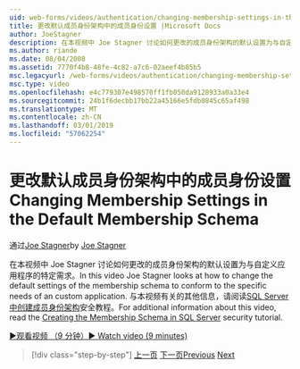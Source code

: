 ```yaml
---
uid: web-forms/videos/authentication/changing-membership-settings-in-the-default-membership-schema
title: 更改默认成员身份架构中的成员身份设置 |Microsoft Docs
author: JoeStagner
description: 在本视频中 Joe Stagner 讨论如何更改的成员身份架构的默认设置为与自定义应用程序的特定需求。 预测...
ms.author: riande
ms.date: 08/04/2008
ms.assetid: 7770f4b8-48fe-4c82-a7c6-02aeef4b85b5
msc.legacyurl: /web-forms/videos/authentication/changing-membership-settings-in-the-default-membership-schema
msc.type: video
ms.openlocfilehash: e4c779307e498570ff1fb050da9128933a0a33e4
ms.sourcegitcommit: 24b1f6decbb17bb22a45166e5fdb0845c65af498
ms.translationtype: MT
ms.contentlocale: zh-CN
ms.lasthandoff: 03/01/2019
ms.locfileid: "57062254"
---
```

<a name="changing-membership-settings-in-the-default-membership-schema"></a><span data-ttu-id="cd89a-104">更改默认成员身份架构中的成员身份设置</span><span class="sxs-lookup"><span data-stu-id="cd89a-104">Changing Membership Settings in the Default Membership Schema</span></span>
====================
<span data-ttu-id="cd89a-105">通过[Joe Stagner](https://github.com/JoeStagner)</span><span class="sxs-lookup"><span data-stu-id="cd89a-105">by [Joe Stagner](https://github.com/JoeStagner)</span></span>

<span data-ttu-id="cd89a-106">在本视频中 Joe Stagner 讨论如何更改的成员身份架构的默认设置为与自定义应用程序的特定需求。</span><span class="sxs-lookup"><span data-stu-id="cd89a-106">In this video Joe Stagner looks at how to change the default settings of the membership schema to conform to the specific needs of an custom application.</span></span> <span data-ttu-id="cd89a-107">与本视频有关的其他信息，请阅读[SQL Server 中创建成员身份架构](../../overview/older-versions-security/membership/creating-the-membership-schema-in-sql-server-vb.md)安全教程。</span><span class="sxs-lookup"><span data-stu-id="cd89a-107">For additional information about this video, read the [Creating the Membership Schema in SQL Server](../../overview/older-versions-security/membership/creating-the-membership-schema-in-sql-server-vb.md) security tutorial.</span></span>

[<span data-ttu-id="cd89a-108">&#9654;观看视频 （9 分钟）</span><span class="sxs-lookup"><span data-stu-id="cd89a-108">&#9654; Watch video (9 minutes)</span></span>](https://channel9.msdn.com/Blogs/ASP-NET-Site-Videos/changing-membership-settings-in-the-default-membership-schema)

> [!div class="step-by-step"]
> <span data-ttu-id="cd89a-109">[上一页](configuring-sql-to-work-with-membership-schemas.md)
> [下一页](creating-user-accounts-with-the-create-user-wizard.md)</span><span class="sxs-lookup"><span data-stu-id="cd89a-109">[Previous](configuring-sql-to-work-with-membership-schemas.md)
[Next](creating-user-accounts-with-the-create-user-wizard.md)</span></span>
